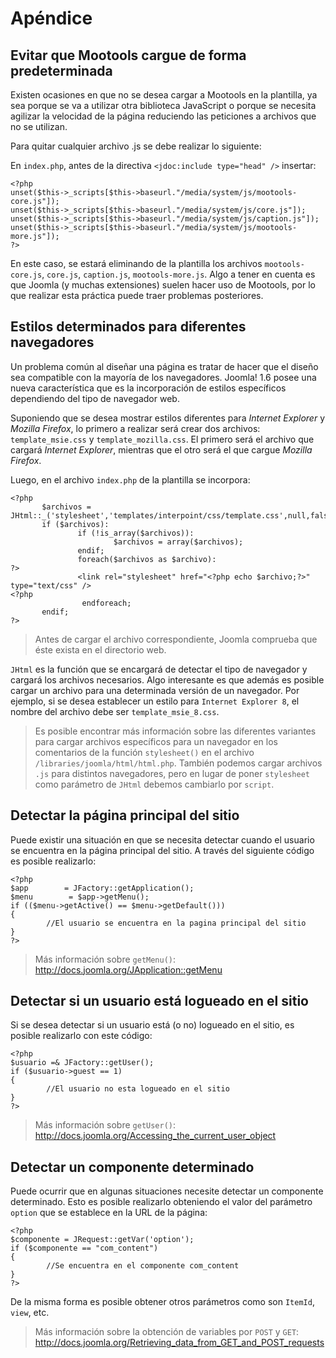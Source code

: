 

# Apéndice

## Evitar que Mootools cargue de forma predeterminada

Existen ocasiones en que no se desea cargar a Mootools en la plantilla, ya sea porque se va a utilizar otra biblioteca JavaScript o porque se necesita agilizar la velocidad de la página reduciendo las peticiones a archivos que no se utilizan. 

Para quitar cualquier archivo .js se debe realizar lo siguiente:

En `index.php`, antes de la directiva `<jdoc:include type="head" />` insertar:


~~~~~~~~~{.php}
<?php
unset($this->_scripts[$this->baseurl."/media/system/js/mootools-core.js"]);
unset($this->_scripts[$this->baseurl."/media/system/js/core.js"]);
unset($this->_scripts[$this->baseurl."/media/system/js/caption.js"]);
unset($this->_scripts[$this->baseurl."/media/system/js/mootools-more.js"]);
?>
~~~~~~~~~~~~~~~~~~~~~~~~~~~~

	
En este caso, se estará eliminando de la plantilla los archivos `mootools-core.js`, `core.js`, `caption.js`, `mootools-more.js`. Algo a tener en cuenta es que Joomla (y muchas extensiones) suelen hacer uso de Mootools, por lo que realizar esta práctica puede traer problemas posteriores.



## Estilos determinados para diferentes navegadores

Un problema común al diseñar una página es tratar de hacer que el diseño sea compatible con la mayoría de los navegadores. Joomla! 1.6 posee una nueva característica que es la incorporación de estilos específicos dependiendo del tipo de navegador web. 

Suponiendo que se desea mostrar estilos diferentes para *Internet Explorer* y *Mozilla Firefox*, lo primero a realizar será crear dos archivos: `template_msie.css` y `template_mozilla.css`. El primero será el archivo que cargará *Internet Explorer*, mientras que el otro será el que cargue *Mozilla Firefox*. 

Luego, en el archivo `index.php` de la plantilla se incorpora:


~~~~~~~~~{.php}
<?php
       $archivos = JHtml::_('stylesheet','templates/interpoint/css/template.css',null,false,true);
       if ($archivos):
               if (!is_array($archivos)):
                       $archivos = array($archivos);
               endif;
               foreach($archivos as $archivo):
?>
               <link rel="stylesheet" href="<?php echo $archivo;?>" type="text/css" />
<?php
                endforeach;
       endif;
?>
~~~~~~~~~~~~~~~~~~~~~~~~~~~~


> Antes de cargar el archivo correspondiente, Joomla comprueba que éste exista en el directorio web.


`JHtml` es la función que se encargará de detectar el tipo de navegador y cargará los archivos necesarios. Algo interesante es que además es posible cargar un archivo para una determinada versión de un navegador. Por ejemplo, si se desea establecer un estilo para `Internet Explorer 8`, el nombre del archivo debe ser `template_msie_8.css`. 


> Es posible encontrar más información sobre las diferentes variantes para cargar archivos específicos para un navegador en los comentarios de la función `stylesheet()` en el archivo `/libraries/joomla/html/html.php`.
> También podemos cargar archivos `.js` para distintos navegadores, pero en lugar de poner `stylesheet` como parámetro de `JHtml` debemos cambiarlo por `script`. 



## Detectar la página principal del sitio

Puede existir una situación en que se necesita detectar cuando el usuario se encuentra en la página principal del sitio. A través del siguiente código es posible realizarlo:


~~~~~~~~~{.php}
<?php
$app        = JFactory::getApplication();
$menu        = $app->getMenu();
if (($menu->getActive() == $menu->getDefault()))
{
        //El usuario se encuentra en la pagina principal del sitio
}
?>
~~~~~~~~~~~~~~~~~~~~~~~~~~~~


> Más información sobre `getMenu()`: <http://docs.joomla.org/JApplication::getMenu>


## Detectar si un usuario está logueado en el sitio

Si se desea detectar si un usuario está (o no) logueado en el sitio, es posible realizarlo con este código:


~~~~~~~~~{.php}
<?php
$usuario =& JFactory::getUser();
if ($usuario->guest == 1)
{
        //El usuario no esta logueado en el sitio
}
?>
~~~~~~~~~~~~~~~~~~~~~~~~~~~~


> Más información sobre `getUser()`: <http://docs.joomla.org/Accessing_the_current_user_object>



## Detectar un componente determinado

Puede ocurrir que en algunas situaciones necesite detectar un componente determinado. Esto es posible realizarlo obteniendo el valor del parámetro `option` que se establece en la URL de la página:


~~~~~~~~~{.php}
<?php
$componente = JRequest::getVar('option');
if ($componente == "com_content")
{
        //Se encuentra en el componente com_content
}
?>
~~~~~~~~~~~~~~~~~~~~~~~~~~~~


De la misma forma es posible obtener otros parámetros como son `ItemId`, `view`, etc.


> Más información sobre la obtención de variables por `POST` y `GET`: <http://docs.joomla.org/Retrieving_data_from_GET_and_POST_requests>

